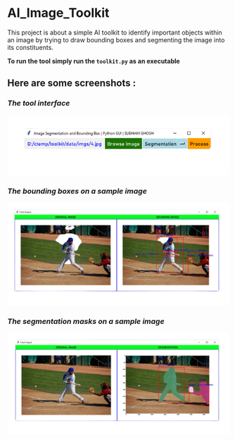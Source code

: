 # AI_Image_Toolkit
This project is about a simple AI toolkit to identify important objects within an image by trying to draw bounding boxes and segmenting the image into its constituents.

**To run the tool simply run the `toolkit.py` as an executable**
## Here are some screenshots :
### *The tool interface* ###
![](s1.png?raw=true)
### *The bounding boxes on a sample image* ###
![](s3.png?raw=true)
### *The segmentation masks on a sample image* ###
![](s2.png?raw=true)
